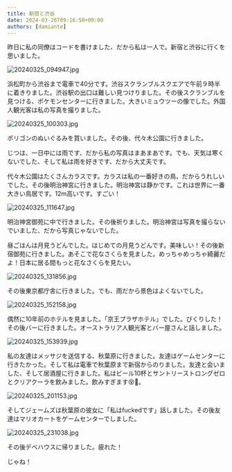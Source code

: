 ```yaml
---
title: 新宿と渋谷
date: 2024-03-26T09:16:50+09:00
authors: [damiante]
---
```

昨日に私の同僚はコードを書けました、だから私は一人で。新宿と渋谷に行くを思いました。

![20240325_094947.jpg](https://github.com/devhou-se/www-jp/assets/12438044/08d258fa-7dc4-4b7b-98a0-3c0f07d1d03e)

浜松町から渋谷まで電車で40分です。渋谷スクランブルスクエアで午前９時半に着きりました。渋谷駅の出口は難しい見つけりました。その後スクランブルを見つける、ポケモンセンターに行きました。大きいミュウツーの像でした。外国人観光客は私の写真を撮りました。

![20240325_100303.jpg](https://github.com/devhou-se/www-jp/assets/12438044/3a2aca80-91be-4c73-9805-f978c20feef0)

ポリゴンのぬいぐるみを買いました。その後、代々木公園に行きました。

じつは、一日中には雨です、だから私の写真はまあまあです。でも、天気は寒くないでした、そして私は雨を好きです、だから大丈夫です。

代々木公園はたくさんカラスです。カラスは私の一番好きの鳥、だからうれしいでした。その後明治神宮に行きました。明治神宮は静かです。これは世界に一番大きい鳥居です。12m高いです。すごい！

![20240325_111647.jpg](https://github.com/devhou-se/www-jp/assets/12438044/ad35f2f3-4586-4370-afb2-215f0045d959)

明治神宮御苑に中で行きました。その後祈りました。明治神宮は写真を撮らないでいました、だから写真じゃないでした。

昼ごはんは月見うどんでした。はじめての月見うどんです。美味しい！その後新宿御苑に行きました。あそこで花なさくらを見ました。めっちゃめっちゃ綺麗だよ！日本に居る間もっと花なさくらを見たい。

![20240325_131856.jpg](https://github.com/devhou-se/www-jp/assets/12438044/bd48e66f-610a-4ff3-9c5b-4e462fe9698f)

その後東京都庁舎に行きました。でも、雨だから景色はよくないでした。

![20240325_152158.jpg](https://github.com/devhou-se/www-jp/assets/12438044/a44f6dfd-9744-4e86-984a-0c44cfeaef78)

偶然に10年前のホテルを見ました。「京王プラザホテル」でした。びくりした！その後バーに行きました。オーストラリア人観光客とバー屋さんと話しました。

![20240325_153939.jpg](https://github.com/devhou-se/www-jp/assets/12438044/2e75166b-1f9d-4b30-bd47-cb9569b8b2b7)

私の友達はメッサジを送信する、秋葉原に行きました。友達はゲームセンターに行きたかった。そして私は電車で秋葉原まで新宿からのりました。友達と会いました、そして居酒屋に行きました。私はビール10杯とサントリーストロングゼロとクリアクーラを飲みました。飲みすぎます😵🍺。

![20240325_201153.jpg](https://github.com/devhou-se/www-jp/assets/12438044/0e95086c-a2b3-4cab-b296-6c93aa32826a)


そしてジェームズは秋葉原の彼女に「私はfuckedです」話しました。その後友達はマリオカートをゲームセンターでしました。

![20240325_231038.jpg](https://github.com/devhou-se/www-jp/assets/12438044/803aaa63-7cd3-402b-9377-962887ae0fd5)

その後デベハウスに帰りました。疲れた！

じゃね！